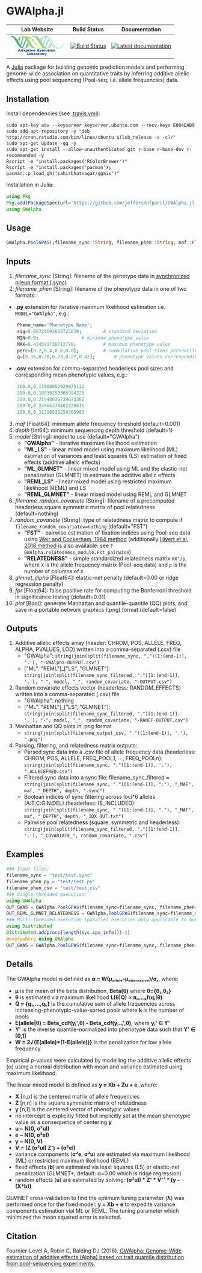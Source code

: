 # GWAlpha.jl

|                                                          **Lab Website**                                                          |                                                            **Build Status**                                                             |                                                                             **Documentation**                                                                             |
|:---------------------------------------------------------------------------------------------------------------------------------:|:---------------------------------------------------------------------------------------------------------------------------------------:|:-------------------------------------------------------------------------------------------------------------------------------------------------------------------------:|
| <a href="https://adaptive-evolution.biosciences.unimelb.edu.au/"><img src="misc/Adaptive Evolution Logo mod.png" width="150"></a> | [![Build Status](https://travis-ci.com/jeffersonfparil/GWAlpha.jl.svg?branch=master)](https://travis-ci.com/jeffersonfparil/GWAlpha.jl) | <a href="https://github.com/jeffersonfparil/GWAlpha.jl/wiki" target="_blank"><img src="https://img.shields.io/badge/docs-latest-blue.svg" alt="Latest documentation"></a> |

<!--- [![CircleCI](https://circleci.com/gh/jeffersonfparil/GWAlpha.svg?style=shield)](https://circleci.com/gh/jeffersonfparil/GWAlpha) --->

A [Julia](https://julialang.org/downloads/) package for building genomic prediction models and performing genome-wide association on quantitative traits by inferring additive allelic effects using pool sequencing (Pool-seq; i.e. allele frequencies) data.

## Installation
Install dependencies (see [.travis.yml](https://github.com/jeffersonfparil/GWAlpha.jl/tree/master/.travis.yml)):
```shell
sudo apt-key adv --keyserver keyserver.ubuntu.com --recv-keys E084DAB9
sudo add-apt-repository -y "deb http://cran.rstudio.com/bin/linux/ubuntu $(lsb_release -s -c)/"
sudo apt-get update -qq -y
sudo apt-get install --allow-unauthenticated git r-base r-base-dev r-recommended -y
Rscript -e "install.packages('RColorBrewer')"
Rscript -e "install.packages('pacman'); pacman::p_load_gh('sahirbhatnagar/ggmix')"
```
Installation in Julia:
```julia
using Pkg
Pkg.add(PackageSpec(url="https://github.com/jeffersonfparil/GWAlpha.jl.git", rev="master"))
using GWAlpha
```

## Usage
```julia
GWAlpha.PoolGPAS(;filename_sync::String, filename_phen::String, maf::Float64=0.001, depth::Int64=1, model::String=["GWAlpha", "ML_LS", "ML_GLMNET", "REML_LS", "REML_GLMNET"][1], filename_random_covariate=nothing, random_covariate::String=["FST", "RELATEDNESS"][1], glmnet_alpha::Float64=collect(range(0.0,1.0,step=0.01,))[1], fpr::Float64=0.01, plot::Bool=false)
```

## Inputs
1. *filename_sync* [String]: filename of the genotype data in [synchronized pileup format (.sync)](https://sourceforge.net/p/popoolation2/wiki/Manual/)
2. *filename_phen* [String]: filename of the phenotype data in one of two formats:
- **.py** extension for iterative maximum likelihood estimation i.e. `MODEL="GWAlpha"`, e.g.:
```julia
	Pheno_name='Phenotype Name';
	sig=0.06724693662723039;		# standard deviation
	MIN=0.0;				# minimum phenotype value
	MAX=0.424591738712776;			# maximum phenotype value
	perc=[0.2,0.4,0.6,0.8];			# cummulative pool sizes percentiles excluding the last pool
	q=[0.16,0.20,0.23,0.27,0.42];		# phenotype values corresponding to each percentile
```
- **.csv** extension for comma-separated headerless pool sizes and corresponding mean phenotypic values, e.g.:
```julia
	200.0,0.11988952929875112
	200.0,0.18030259365994225
	200.0,0.21548030739673382
	200.0,0.24966378482228616
	200.0,0.31328530259365983
```
3. *maf* [Float64]: minimum allele frequency threshold (default=0.001)
4. *depth* [Int64]: minimum sequencing depth threshold (default=1)
5. *model* [String]: model to use (default="GWAlpha")
	- **"GWAlpha"** - iterative maximum likelihood estimation
	- **"ML_LS"** - linear mixed model using maximum likelihood (ML) estimation of variances and least squares (LS) estimation of fixed effects (additive allelic effects)
	- **"ML_GLMNET"** - linear mixed model using ML and the elastic-net penalization (GLMNET) to estimate the additive allelic effects
	- **"REML_LS"** - linear mixed model using restricted maximum likelihood (REML) and LS
	- **"REML_GLMNET"** - linear mixed model using REML and GLMNET
6. *filename_random_covariate* [String]: filename of a precomputed headerless square symmetric matrix of pool relatedness (default=nothing)
7. *random_covariate* [String]: type of relatedness matrix to compute if `filename_random_covariate==nothing` (default="FST")
	- **"FST"** - pairwise estimation of fixation indices using Pool-seq data using [Weir and Cockerham, 1984 method](https://www.jstor.org/stable/2408641?seq=1) (additionally [Hivert et al, 2018 method](https://www.biorxiv.org/content/biorxiv/early/2018/03/20/282400.full.pdf) is also available: see `?GWAlpha.relatedness_module.Fst_pairwise`)
	- **"RELATEDNESS"** - simple standardized relatedness matrix `XX'/p`, where `X` is the allele frequency matrix (Pool-seq data) and `p` is the number of columns of `X`
8. *glmnet_alpha* [Float64]: elastic-net penalty (default=0.00 or ridge regression penalty)
9. *fpr* [Float64]: false positive rate for computing the Bonferroni threshold in significance testing (default=0.01)
9. *plot* [Bool]: generate Manhattan and quantile-quantile (QQ) plots, and save in a portable network graphics (.png) format (default=false)

## Outputs
1. Additive allelic effects array (header: CHROM, POS, ALLELE, FREQ, ALPHA, PVALUES, LOD) written into a comma-separated (.csv) file
	- "GWAlpha": `string(join(split(filename_sync, ".")[1:(end-1)], '.'), "-GWAlpha-OUTPUT.csv")`
	- ["ML". "REML"]_["LS", "GLMNET"]: `string(join(split(filename_sync_filtered, ".")[1:(end-1)], '.'), "-", model, "_", random_covariate, "-OUTPUT.csv")`
2. Random covariate effects vector (headerless: RANDOM_EFFECTS) written into a comma-separated (.csv) file
	- "GWAlpha": nothing
	- ["ML". "REML"]_["LS", "GLMNET"]: `string(join(split(filename_sync_filtered, ".")[1:(end-1)], '.'), "-", model, "_", random_covariate, "-RANEF-OUTPUT.csv")`
3. Manhattan and QQ plots in .png format
	- `string(join(split(filename_output_csv, ".")[1:(end-1)], '.'), ".png")`
4. Parsing, filtering, and relatedness matrix outputs:
	- Parsed sync data into a .csv file of allele frequency data (headerless: CHROM, POS, ALLELE, FREQ_POOL1, ..., FREQ_POOLn): `string(join(split(filename_sync, ".")[1:(end-1)], '.'), "_ALLELEFREQ.csv")`
	- Filtered sync data into a sync file: filename_sync_filtered = `string(join(split(filename_sync, ".")[1:(end-1)], "."), "_MAF", maf, "_DEPTH", depth, ".sync")`
	- Boolean indices of sync filtering across loci*6 alleles (A:T:C:G:N:DEL) (headerless: IS_INCLUDED): `string(join(split(filename_sync, ".")[1:(end-1)], "."), "_MAF", maf, "_DEPTH", depth, "_IDX_OUT.txt")`
	- Pairwise pool relatedness (square, symmetric and headerless): `string(join(split(filename_sync_filtered, ".")[1:(end-1)], '.'), "_COVARIATE_", random_covariate, ".csv")`

## Examples
```julia
### Input files:
filename_sync = "test/test.sync"
filename_phen_py = "test/test.py"
filename_phen_csv = "test/test.csv"
### Single-threaded execution:
using GWAlpha
OUT_GWAS = GWAlpha.PoolGPAS(filename_sync=filename_sync, filename_phen=filename_phen_py)
OUT_REML_GLMNET_RELATEDNESS = GWAlpha.PoolGPAS(filename_sync=filename_sync, filename_phen=filename_phen_csv, maf=0.001, depth=10, model="REML_GLMNET", random_covariate="RELATEDNESS", glmnet_alpha=0.50, fpr=0.01, plot=true)
### Multi-threaded execution (parallel execution only applicable to model="GWAlpha"):
using Distributed
Distributed.addprocs(length(Sys.cpu_info())-1)
@everywhere using GWAlpha
OUT_GWAS = GWAlpha.PoolGPAS(filename_sync=filename_sync, filename_phen=filename_phen_py, plot=true)
```

## Details
The GWAlpha model is defined as **α = W(μₐₗₗₑₗₑ-μₐₗₜₑᵣₙₐₜᵢᵥₑ)/σᵧ**, where:
- **μ** is the mean of the beta distribution, **Beta(θ)** where **θ={θ₁,θ₂}**
- **θ** is estimated via maximum likelihood **L(θ|Q) ∝ πᵢ₌₁₋ₖf(qᵢ|θ)**
- **Q = {q₁,...,qₖ}** is the cumulative sum of allele frequencies across increasing-phenotypic-value-sorted pools where **k** is the number of pools
- **E(allele|θ) = Beta_cdf(yᵢ',θ) - Beta_cdf(yᵢ₋₁',θ)**, where **yᵢ' ∈ Y'**
- **Y'** is the inverse quantile-normalized into phenotype data such that **Y' ∈ [0,1]**
- **W = 2√{E(allele)*(1-E(allele))}** is the penalization for low allele frequency

Empirical p-values were calculated by modelling the additive allelic effects (α) using a normal distribution with mean and variance estimated using maximum likelihood.

The linear mixed model is defined as **y = Xb + Zu + e**, where:
- **X** [n,p] is the centered matrix of allele frequencies
- **Z** [n,n] is the square symmetric matrix of relatedness
- **y** [n,1] is the centered vector of phenotypic values
- no intercept is explicitly fitted but implicitly set at the mean phenotypic value as a consequence of centering **y**
- **u ~ N(0, σ²uI)**
- **e ~ N(0, σ²eI)**
- **y ~ N(0, V)**
- **V = (Z (σ²uI) Z') + (σ²eI)**
- variance components (**σ²e**, **σ²u**) are estimated via maximum likelihood (ML) or restricted maximum likelihood (REML)
- fixed effects (**b**) are estimated via least squares (LS) or elastic-net penalization (GLMNET*; default: α=0.00 which is ridge regression)
- random effects (**u**) are estimated by solving: **(σ²uI) * Z' * V⁻¹ * (y - (X*b))**

GLMNET cross-validation to find the optimum tuning parameter (**λ**) was performed once for the fixed model: **y = Xb + e** to expedite variance components estimation vial ML or REML. The tuning parameter which minimized the mean squared error is selected.

## Citation
Fournier-Level A, Robin C, Balding DJ (2016). [GWAlpha: Genome-Wide estimation of additive effects (Alpha) based on trait quantile distribution from pool-sequencing experiments.](https://doi.org/10.1093/bioinformatics/btw805)
